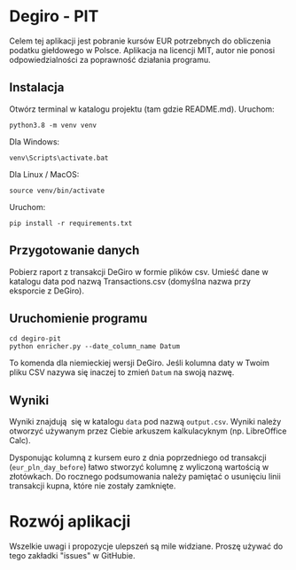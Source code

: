 # Degiro - PIT

Celem tej aplikacji jest pobranie kursów EUR potrzebnych do obliczenia podatku giełdowego w Polsce. Aplikacja na licencji MIT, autor nie ponosi odpowiedzialności za poprawność działania programu.

## Instalacja
Otwórz terminal w katalogu projektu (tam gdzie README.md). Uruchom:

    python3.8 -m venv venv

Dla Windows:

    venv\Scripts\activate.bat

Dla Linux / MacOS:

    source venv/bin/activate

Uruchom:

    pip install -r requirements.txt


## Przygotowanie danych

Pobierz raport z transakcji DeGiro w formie plików csv. Umieść dane w katalogu data pod nazwą Transactions.csv (domyślna nazwa przy eksporcie z DeGiro).

## Uruchomienie programu

    cd degiro-pit
    python enricher.py --date_column_name Datum

To komenda dla niemieckiej wersji DeGiro. Jeśli kolumna daty w Twoim pliku CSV nazywa się inaczej to zmień `Datum` na swoją nazwę.
## Wyniki

Wyniki znajdują  się w katalogu `data` pod nazwą `output.csv`. 
Wyniki należy otworzyć używanym przez Ciebie arkuszem kalkulacyknym (np. LibreOffice Calc).

Dysponując kolumną z kursem euro z dnia poprzedniego od transakcji (`eur_pln_day_before`) łatwo stworzyć kolumnę z wyliczoną wartością w złotówkach.
Do rocznego podsumowania należy pamiętać o usunięciu linii transakcji kupna, które nie zostały zamknięte.

# Rozwój aplikacji

Wszelkie uwagi i propozycje ulepszeń są mile widziane. Proszę używać do tego zakładki "issues" w GitHubie.